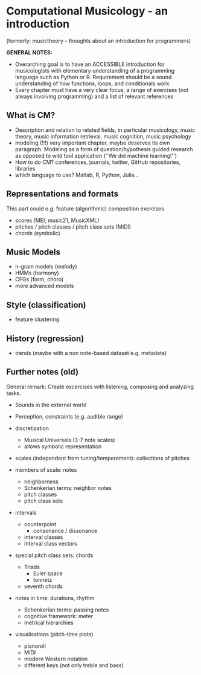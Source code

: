 # Computational Musicology - an introduction

(formerly: musictheory - thoughts about an introduction for programmers)

**GENERAL NOTES:** 
- Overarching goal is to have an ACCESSIBLE introduction for musicologists with elementary understanding of a programming language such as Python or R. Requirement should be a sound understanding of how functions, loops, and conditionals work.
- Every chapter must have a very clear focus, a range of exercises (not always involving programming) and a list of relevant references

## What is CM?
- Description and relation to related fields, in particular musicology, music theory, music information retrieval, music cognition, music psychology
- modeling (!!!) very important chapter, maybe deserves its own paragraph. Modeling as a form of question/hypothesis guided research as opposed to wild tool application (''We did machine learning!'')
- How to do CM? conferences, journals, twitter, GitHub repositories, libraries
- which language to use? Matlab, R, Python, Julia...

## Representations and formats
This part could e.g. feature (algorithmic) composition exercises
- scores (MEI, music21, MusicXML)
- pitches / pitch classes / pitch class sets (MIDI)
- chords (symbolic)

## Music Models
- n-gram models (melody)
- HMMs (harmony)
- CFGs (form; choro)
- more advanced models

## Style (classification)
- feature clustering

## History (regression)
- trends (maybe with a non note-based dataset e.g. metadata)

## Further notes (old)
General remark: Create excercises with listening, composing and analyzing tasks.

- Sounds in the external world
- Perception, constraints (e.g. audible range)
- discretization
  - Musical Universals (3-7 note scales)
  - allows symbolic representation
- scales (independent from tuning/temperament): collections of pitches
- members of scale: notes
  - neighborness
  - Schenkerian terms: neighbor notes
  - pitch classes
  - pitch class sets
- intervals
  - counterpoint
    - consonance / dissonance
  - interval classes
  - interval class vectors
 
- special pitch class sets: chords
  - Triads
    - Euler space
    - tonnetz
  - seventh chords

- notes in time: durations, rhythm
  - Schenkerian terms: passing notes
  - cognitive framework: meter
  - metrical hierarchies
  
- visualisations (pitch-time plots)
  - pianoroll
  - MIDI
  - modern Western notation
  - different keys (not only treble and bass)
